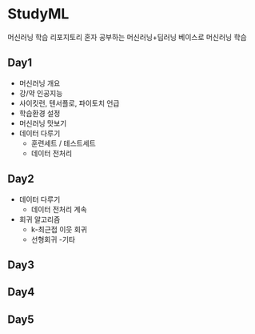 # StudyML
 머신러닝 학습 리포지토리
 혼자 공부하는 머신러닝+딥러닝 베이스로 머신러닝 학습

## Day1
- 머신러닝 개요
 - 강/약 인공지능
 - 사이킷런, 텐서플로, 파이토치 언급
- 학습환경 설정
- 머신러닝 맛보기
- 데이터 다루기
    - 훈련세트 / 테스트세트
    - 데이터 전처리

## Day2
- 데이터 다루기
    - 데이터 전처리 계속
- 회귀 알고리즘
    - k-최근접 이웃 회귀
    - 선형회귀
    -기타

## Day3

## Day4

## Day5
